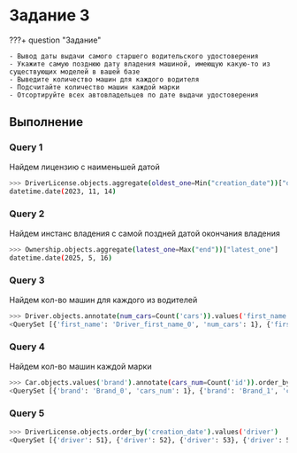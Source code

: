 # Задание 3

???+ question "Задание"

    - Вывод даты выдачи самого старшего водительского удостоверения
    - Укажите самую позднюю дату владения машиной, имеющую какую-то из существующих моделей в вашей базе
    - Выведите количество машин для каждого водителя
    - Подсчитайте количество машин каждой марки
    - Отсортируйте всех автовладельцев по дате выдачи удостоверения

## Выполнение

### Query 1

Найдем лицензию с наименьшей датой

```bash
>>> DriverLicense.objects.aggregate(oldest_one=Min("creation_date"))["oldest_one"]
datetime.date(2023, 11, 14)
```

### Query 2

Найдем инстанс владения с самой поздней датой окончания владения

```bash
>>> Ownership.objects.aggregate(latest_one=Max("end"))["latest_one"]
datetime.date(2025, 5, 16)
```

### Query 3

Найдем кол-во машин для каждого из водителей

```bash
>>> Driver.objects.annotate(num_cars=Count('cars')).values('first_name', 'num_cars')
<QuerySet [{'first_name': 'Driver_first_name_0', 'num_cars': 1}, {'first_name': 'Driver_first_name_1', 'num_cars': 1}, {'first_name': 'Driver_first_name_2', 'num_cars': 1}, {'first_name': 'Driver_first_name_3', 'num_cars': 1}, {'first_name': 'Driver_first_name_4', 'num_cars': 1}, {'first_name': 'Driver_first_name_5', 'num_cars': 0}, {'first_name': 'Driver_first_name_6', 'num_cars': 0}, {'first_name': '', 'num_cars': 0}]>
```

### Query 4

Найдем кол-во машин каждой марки

```bash
>>> Car.objects.values('brand').annotate(cars_num=Count('id')).order_by("brand")
<QuerySet [{'brand': 'Brand_0', 'cars_num': 1}, {'brand': 'Brand_1', 'cars_num': 1}, {'brand': 'Brand_2', 'cars_num': 1}, {'brand': 'Brand_3', 'cars_num': 1}, {'brand': 'Brand_4', 'cars_num': 1}]>
```

### Query 5

```bash
>>> DriverLicense.objects.order_by('creation_date').values('driver')
<QuerySet [{'driver': 51}, {'driver': 52}, {'driver': 53}, {'driver': 54}, {'driver': 55}, {'driver': 56}, {'driver': 57}]>
```

